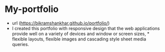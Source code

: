 # My-portfolio

* url (https://bikramshankhar.github.io/portfolio/)
* I created this portfolio with responsive design that the web applications provide well on a variety of devices and window or screen sizes, * flexible layouts, flexible images and cascading style sheet media queries.
